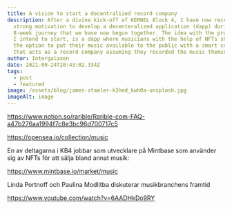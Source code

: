 ```yaml
---
title: A vision to start a decentralized record company
description: After a divine kick-off of KERNEL Block 4, I have now received
  strong motivation to develop a decenteralized application (dapp) during this
  8-week journey that we have now begun together. The idea with the project that
  I intend to start, is a dapp where musicians with the help of NFTs should have
  the option to put their music available to the public with a smart contract
  that acts as a record company assuming they recorded the music themselves.
author: Intergalaxen
date: 2021-09-24T20:43:02.334Z
tags:
  - post
  - featured
image: /assets/blog/james-stamler-k3hed_kwh0a-unsplash.jpg
imageAlt: image
---
```

https://www.notion.so/rarible/Rarible-com-FAQ-a47b276aa1994f7c8e3bc96d700717c5

https://opensea.io/collection/music

En av deltagarna i KB4 jobbar som utvecklare på Mintbase som använder sig av NFTs för att sälja bland annat musik:

https://www.mintbase.io/market/music

Linda Portnoff och Paulina Modlitba diskuterar musikbranchens framtid

https://www.youtube.com/watch?v=6AADHkDo9RY
